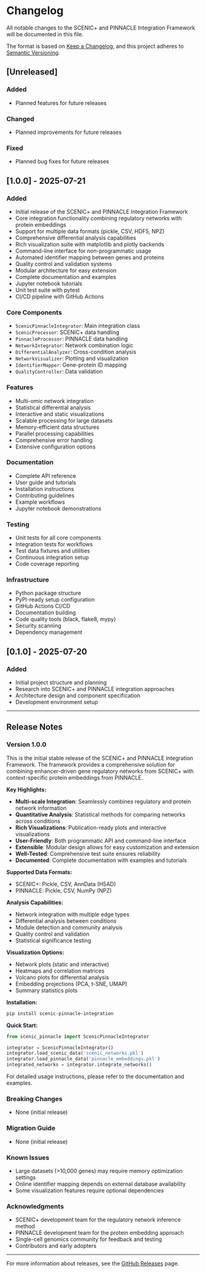 # Changelog

All notable changes to the SCENIC+ and PINNACLE Integration Framework will be documented in this file.

The format is based on [Keep a Changelog](https://keepachangelog.com/en/1.0.0/),
and this project adheres to [Semantic Versioning](https://semver.org/spec/v2.0.0.html).

## [Unreleased]

### Added
- Planned features for future releases

### Changed
- Planned improvements for future releases

### Fixed
- Planned bug fixes for future releases

## [1.0.0] - 2025-07-21

### Added
- Initial release of the SCENIC+ and PINNACLE Integration Framework
- Core integration functionality combining regulatory networks with protein embeddings
- Support for multiple data formats (pickle, CSV, HDF5, NPZ)
- Comprehensive differential analysis capabilities
- Rich visualization suite with matplotlib and plotly backends
- Command-line interface for non-programmatic usage
- Automated identifier mapping between genes and proteins
- Quality control and validation systems
- Modular architecture for easy extension
- Complete documentation and examples
- Jupyter notebook tutorials
- Unit test suite with pytest
- CI/CD pipeline with GitHub Actions

### Core Components
- `ScenicPinnacleIntegrator`: Main integration class
- `ScenicProcessor`: SCENIC+ data handling
- `PinnacleProcessor`: PINNACLE data handling  
- `NetworkIntegrator`: Network combination logic
- `DifferentialAnalyzer`: Cross-condition analysis
- `NetworkVisualizer`: Plotting and visualization
- `IdentifierMapper`: Gene-protein ID mapping
- `QualityController`: Data validation

### Features
- Multi-omic network integration
- Statistical differential analysis
- Interactive and static visualizations
- Scalable processing for large datasets
- Memory-efficient data structures
- Parallel processing capabilities
- Comprehensive error handling
- Extensive configuration options

### Documentation
- Complete API reference
- User guide and tutorials
- Installation instructions
- Contributing guidelines
- Example workflows
- Jupyter notebook demonstrations

### Testing
- Unit tests for all core components
- Integration tests for workflows
- Test data fixtures and utilities
- Continuous integration setup
- Code coverage reporting

### Infrastructure
- Python package structure
- PyPI-ready setup configuration
- GitHub Actions CI/CD
- Documentation building
- Code quality tools (black, flake8, mypy)
- Security scanning
- Dependency management

## [0.1.0] - 2025-07-20

### Added
- Initial project structure and planning
- Research into SCENIC+ and PINNACLE integration approaches
- Architecture design and component specification
- Development environment setup

---

## Release Notes

### Version 1.0.0

This is the initial stable release of the SCENIC+ and PINNACLE Integration Framework. The framework provides a comprehensive solution for combining enhancer-driven gene regulatory networks from SCENIC+ with context-specific protein embeddings from PINNACLE.

**Key Highlights:**
- **Multi-scale Integration**: Seamlessly combines regulatory and protein network information
- **Quantitative Analysis**: Statistical methods for comparing networks across conditions
- **Rich Visualizations**: Publication-ready plots and interactive visualizations
- **User-Friendly**: Both programmatic API and command-line interface
- **Extensible**: Modular design allows for easy customization and extension
- **Well-Tested**: Comprehensive test suite ensures reliability
- **Documented**: Complete documentation with examples and tutorials

**Supported Data Formats:**
- SCENIC+: Pickle, CSV, AnnData (H5AD)
- PINNACLE: Pickle, CSV, NumPy (NPZ)

**Analysis Capabilities:**
- Network integration with multiple edge types
- Differential analysis between conditions
- Module detection and community analysis
- Quality control and validation
- Statistical significance testing

**Visualization Options:**
- Network plots (static and interactive)
- Heatmaps and correlation matrices
- Volcano plots for differential analysis
- Embedding projections (PCA, t-SNE, UMAP)
- Summary statistics plots

**Installation:**
```bash
pip install scenic-pinnacle-integration
```

**Quick Start:**
```python
from scenic_pinnacle import ScenicPinnacleIntegrator

integrator = ScenicPinnacleIntegrator()
integrator.load_scenic_data('scenic_networks.pkl')
integrator.load_pinnacle_data('pinnacle_embeddings.pkl')
integrated_networks = integrator.integrate_networks()
```

For detailed usage instructions, please refer to the documentation and examples.

### Breaking Changes
- None (initial release)

### Migration Guide
- None (initial release)

### Known Issues
- Large datasets (>10,000 genes) may require memory optimization settings
- Online identifier mapping depends on external database availability
- Some visualization features require optional dependencies

### Acknowledgments
- SCENIC+ development team for the regulatory network inference method
- PINNACLE development team for the protein embedding approach
- Single-cell genomics community for feedback and testing
- Contributors and early adopters

---

For more information about releases, see the [GitHub Releases](https://github.com/manus-ai/scenic-pinnacle-integration/releases) page.

